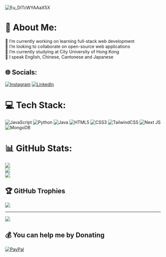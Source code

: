 ![Eu_DITcWYAAaX5X](https://github.com/Masonddd11/Masonddd11/assets/139609218/a87f78b1-eb80-470c-95b5-0d0ddf143c49)

# 💫 About Me:
🔭 I’m currently working on learning full-stack web development<br>👯 I’m looking to collaborate on open-source web applications <br>🌱 I’m currently studying at City University of Hong Kong <br>💬 I speak English, Chinese, Cantonese and Japanese<br>


## 🌐 Socials:
[![Instagram](https://img.shields.io/badge/Instagram-%23E4405F.svg?logo=Instagram&logoColor=white)](https://instagram.com/meisonorz) [![LinkedIn](https://img.shields.io/badge/LinkedIn-%230077B5.svg?logo=linkedin&logoColor=white)](https://linkedin.com/in/linkedin.com/in/mason-wong-486b14289) 
# 💻 Tech Stack:
![JavaScript](https://img.shields.io/badge/javascript-%23323330.svg?style=for-the-badge&logo=javascript&logoColor=%23F7DF1E) ![Python](https://img.shields.io/badge/python-3670A0?style=for-the-badge&logo=python&logoColor=ffdd54) ![Java](https://img.shields.io/badge/java-%23ED8B00.svg?style=for-the-badge&logo=openjdk&logoColor=white) ![HTML5](https://img.shields.io/badge/html5-%23E34F26.svg?style=for-the-badge&logo=html5&logoColor=white) ![CSS3](https://img.shields.io/badge/css3-%231572B6.svg?style=for-the-badge&logo=css3&logoColor=white) ![TailwindCSS](https://img.shields.io/badge/tailwindcss-%2338B2AC.svg?style=for-the-badge&logo=tailwind-css&logoColor=white) ![Next JS](https://img.shields.io/badge/Next-black?style=for-the-badge&logo=next.js&logoColor=white) ![MongoDB](https://img.shields.io/badge/MongoDB-%234ea94b.svg?style=for-the-badge&logo=mongodb&logoColor=white)
# 📊 GitHub Stats:
![](https://github-readme-stats.vercel.app/api?username=Masonddd11&theme=dark&hide_border=false&include_all_commits=true&count_private=false)<br/>
![](https://github-readme-streak-stats.herokuapp.com/?user=Masonddd11&theme=dark&hide_border=false)<br/>
![](https://github-readme-stats.vercel.app/api/top-langs/?username=Masonddd11&theme=dark&hide_border=false&include_all_commits=true&count_private=false&layout=compact)

## 🏆 GitHub Trophies
![](https://github-profile-trophy.vercel.app/?username=Masonddd11&theme=radical&no-frame=false&no-bg=true&margin-w=4)

---
[![](https://visitcount.itsvg.in/api?id=Masonddd11&icon=0&color=0)](https://visitcount.itsvg.in)

  ## 💰 You can help me by Donating
  [![PayPal](https://img.shields.io/badge/PayPal-00457C?style=for-the-badge&logo=paypal&logoColor=white)](https://paypal.me/jj123814) 

  
<!-- Proudly created with GPRM ( https://gprm.itsvg.in ) -->
